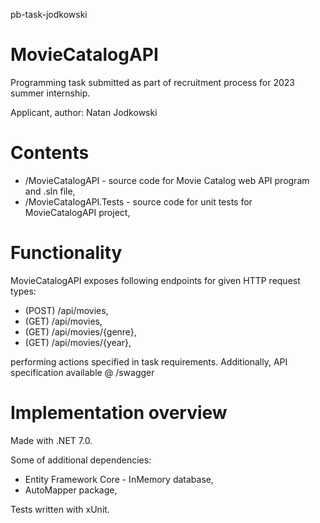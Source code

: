 pb-task-jodkowski
# MovieCatalogAPI
Programming task submitted as part of recruitment process for 2023 summer internship.

Applicant, author: Natan Jodkowski

# Contents
- /MovieCatalogAPI - source code for Movie Catalog web API program and .sln file,
- /MovieCatalogAPI.Tests - source code for unit tests for MovieCatalogAPI project,

# Functionality
MovieCatalogAPI exposes following endpoints for given HTTP request types:
- (POST) /api/movies,
- (GET) /api/movies,
- (GET) /api/movies/{genre},
- (GET) /api/movies/{year},

performing actions specified in task requirements.
Additionally, API specification available @ /swagger

# Implementation overview
Made with .NET 7.0.

Some of additional dependencies:
- Entity Framework Core - InMemory database,
- AutoMapper package,

Tests written with xUnit.
